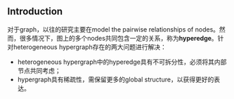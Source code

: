 ## Introduction ##

  对于graph，以往的研究主要在model the pairwise relationships of nodes。然而，很多情况下，图上的多个nodes共同包含一定的关系，称为**hyperedge**。针对heterogeneous hypergraph存在的两大问题进行解决：
  + heterogeneous hypergraph中的hyperedge具有不可拆分性，必须将其内部节点共同考虑；
  + hypergraph具有稀疏性，需保留更多的global structure，以获得更好的表达。
